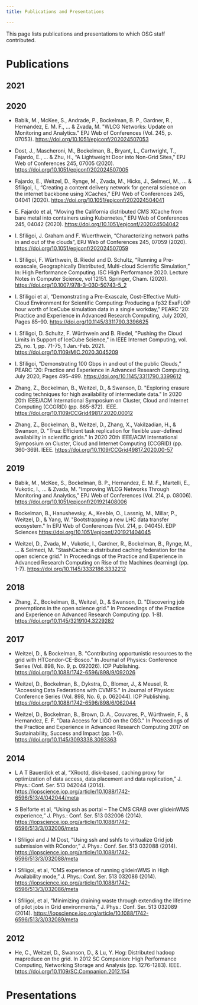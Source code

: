 ```yaml
---
title: Publications and Presentations

---
```


This page lists publications and presentations to which OSG staff contributed.

# Publications

## 2021

## 2020

*   Babik, M., McKee, S., Andrade, P., Bockelman, B. P., Gardner, R., Hernandez, E. M. F., ... & Zvada, M. 
    "WLCG Networks: Update on Monitoring and Analytics."
    EPJ Web of Conferences (Vol. 245, p. 07053).
    <https://doi.org/10.1051/epjconf/202024507053>

*   Dost, J., Mascheroni, M., Bockelman, B., Bryant, L., Cartwright, T., Fajardo, E., ... & Zhu, H.,
    “A Lightweight Door into Non-Grid Sites,”
    EPJ Web of Conferences 245, 07005 (2020).
    <https://doi.org/10.1051/epjconf/202024507005>

*   Fajardo, E., Weitzel, D., Rynge, M., Zvada, M., Hicks, J., Selmeci, M., ... & Sfiligoi, I.,
    “Creating a content delivery network for general science on the internet backbone using XCaches,”
    EPJ Web of Conferences 245, 04041 (2020).
    <https://doi.org/10.1051/epjconf/202024504041>

*   E. Fajardo et al,
    “Moving the California distributed CMS XCache from bare metal into containers using Kubernetes,”
    EPJ Web of Conferences 245, 04042 (2020).
    <https://doi.org/10.1051/epjconf/202024504042>

*   I. Sfiligoi, J. Graham and F. Wuerthwein,
    “Characterizing network paths in and out of the clouds”,
    EPJ Web of Conferences 245, 07059 (2020).
    <https://doi.org/10.1051/epjconf/202024507059>

*   I. Sfiligoi, F. Würthwein, B. Riedel and D. Schultz,
    “Running a Pre-exascale, Geographically Distributed, Multi-cloud Scientific Simulation,”
    In: High Performance Computing. ISC High Performance 2020. Lecture Notes in Computer Science, vol 12151. Springer, Cham. (2020).
    <https://doi.org/10.1007/978-3-030-50743-5_2>

*   I. Sfiligoi et al,
    “Demonstrating a Pre-Exascale, Cost-Effective Multi-Cloud Environment for Scientific Computing: Producing a fp32 ExaFLOP hour worth of IceCube simulation data in a single workday,”
    PEARC '20: Practice and Experience in Advanced Research Computing, July 2020, Pages 85–90.
    <https://doi.org/10.1145/3311790.3396625>

*   I. Sfiligoi, D. Schultz, F. Würthwein and B. Riedel,
    "Pushing the Cloud Limits in Support of IceCube Science,"
    in IEEE Internet Computing, vol. 25, no. 1, pp. 71-75, 1 Jan.-Feb. 2021.
    <https://doi.org/10.1109/MIC.2020.3045209>

*   I. Sfiligoi,
    “Demonstrating 100 Gbps in and out of the public Clouds,”
    PEARC '20: Practice and Experience in Advanced Research Computing, July 2020, Pages 495–499.
    <https://doi.org/10.1145/3311790.3399612>

*   Zhang, Z., Bockelman, B., Weitzel, D., & Swanson, D.
    "Exploring erasure coding techniques for high availability of intermediate data."
    In 2020 20th IEEE/ACM International Symposium on Cluster, Cloud and Internet Computing (CCGRID) (pp. 865-872). IEEE.
    <https://doi.org/10.1109/CCGrid49817.2020.00012>
    
*   Zhang, Z., Bockelman, B., Weitzel, D., Zhang, X., Vakilzadian, H., & Swanson, D.
    "Trua: Efficient task replication for flexible user-defined availability in scientific grids."
    In 2020 20th IEEE/ACM International Symposium on Cluster, Cloud and Internet Computing (CCGRID) (pp. 360-369). IEEE.
    <https://doi.org/10.1109/CCGrid49817.2020.00-57>

## 2019

*   Babik, M., McKee, S., Bockelman, B. P., Hernandez, E. M. F., Martelli, E., Vukotic, I., ... & Zvada, M. 
    "Improving WLCG Networks Through Monitoring and Analytics,"
    EPJ Web of Conferences (Vol. 214, p. 08006).
    <https://doi.org/10.1051/epjconf/201921408006>

*   Bockelman, B., Hanushevsky, A., Keeble, O., Lassnig, M., Millar, P., Weitzel, D., & Yang, W. 
    "Bootstrapping a new LHC data transfer ecosystem."
    In EPJ Web of Conferences (Vol. 214, p. 04045). EDP Sciences
    <https://doi.org/10.1051/epjconf/201921404045>

*   Weitzel, D., Zvada, M., Vukotic, I., Gardner, R., Bockelman, B., Rynge, M., ... & Selmeci, M. 
    "StashCache: a distributed caching federation for the open science grid."
    In Proceedings of the Practice and Experience in Advanced Research Computing on Rise of the Machines (learning) (pp. 1-7).
    <https://doi.org/10.1145/3332186.3332212>

## 2018

*   Zhang, Z., Bockelman, B., Weitzel, D., & Swanson, D.
    "Discovering job preemptions in the open science grid."
    In Proceedings of the Practice and Experience on Advanced Research Computing (pp. 1-8).
    <https://doi.org/10.1145/3219104.3229282>

## 2017

*   Weitzel, D., & Bockelman, B. 
    "Contributing opportunistic resources to the grid with HTCondor-CE-Bosco."
    In Journal of Physics: Conference Series (Vol. 898, No. 9, p. 092026). IOP Publishing.
    <https://doi.org/10.1088/1742-6596/898/9/092026>
    
*   Weitzel, D., Bockelman, B., Dykstra, D., Blomer, J., & Meusel, R.
    "Accessing Data Federations with CVMFS."
    In Journal of Physics: Conference Series (Vol. 898, No. 6, p. 062044). IOP Publishing.
    <https://doi.org/10.1088/1742-6596/898/6/062044>

*   Weitzel, D., Bockelman, B., Brown, D. A., Couvares, P., Würthwein, F., & Hernandez, E. F.
    "Data Access for LIGO on the OSG."
    In Proceedings of the Practice and Experience in Advanced Research Computing 2017 on Sustainability, Success and Impact (pp. 1-6).
    <https://doi.org/10.1145/3093338.3093363>

## 2014

*   L A T Bauerdick et al,
    “XRootd, disk-based, caching proxy for optimization of data access, data placement and data replication,”
    J. Phys.: Conf. Ser. 513 042044 (2014).
    <https://iopscience.iop.org/article/10.1088/1742-6596/513/4/042044/meta>

*   S Belforte et al,
    “Using ssh as portal – The CMS CRAB over glideinWMS experience,”
    J. Phys.: Conf. Ser. 513 032006 (2014).
    <https://iopscience.iop.org/article/10.1088/1742-6596/513/3/032006/meta>

*   I Sfiligoi and J M Dost,
    “Using ssh and sshfs to virtualize Grid job submission with RCondor,”
    J. Phys.: Conf. Ser. 513 032088 (2014).
    <https://iopscience.iop.org/article/10.1088/1742-6596/513/3/032088/meta>

*   I Sfiligoi, et al,
    “CMS experience of running glideinWMS in High Availability mode,”
    J. Phys.: Conf. Ser. 513 032086 (2014).
    <https://iopscience.iop.org/article/10.1088/1742-6596/513/3/032086/meta>

*   I Sfiligoi, et al,
    “Minimizing draining waste through extending the lifetime of pilot jobs in Grid environments,”
    J. Phys.: Conf. Ser. 513 032089 (2014).
    <https://iopscience.iop.org/article/10.1088/1742-6596/513/3/032089/meta>

## 2012

*   He, C., Weitzel, D., Swanson, D., & Lu, Y. 
    Hog: Distributed hadoop mapreduce on the grid.
    In 2012 SC Companion: High Performance Computing, Networking Storage and Analysis (pp. 1276-1283). IEEE.
    <https://doi.org/10.1109/SC.Companion.2012.154>

# Presentations
